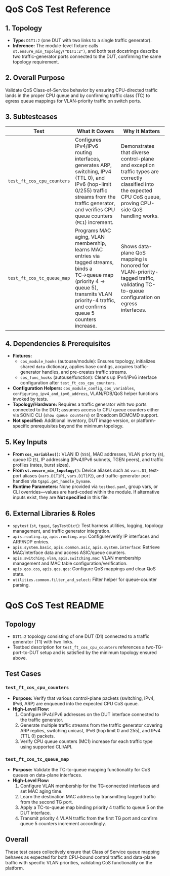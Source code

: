 # QoS CoS Test Reference

## 1. Topology
- **Type:** `D1T1:2` (one DUT with two links to a single traffic generator).
- **Inference:** The module-level fixture calls `st.ensure_min_topology("D1T1:2")`, and both test docstrings describe two traffic-generator ports connected to the DUT, confirming the same topology requirement.

## 2. Overall Purpose
Validate QoS Class-of-Service behavior by ensuring CPU-directed traffic lands in the proper CPU queue and by confirming traffic class (TC) to egress queue mappings for VLAN-priority traffic on switch ports.

## 3. Subtestcases
| Test | What It Covers | Why It Matters |
| --- | --- | --- |
| `test_ft_cos_cpu_counters` | Configures IPv4/IPv6 routing interfaces, generates ARP, switching, IPv4 (TTL 0), and IPv6 (hop-limit 0/255) traffic streams from the traffic generator, and verifies CPU queue counters (`MC1`) increment. | Demonstrates that diverse control-plane and exception traffic types are correctly classified into the expected CPU CoS queue, proving CPU-side QoS handling works.
| `test_ft_cos_tc_queue_map` | Programs MAC aging, VLAN membership, learns MAC entries via tagged streams, binds a TC→queue map (priority 4 → queue 5), transmits VLAN priority-4 traffic, and confirms queue 5 counters increase. | Shows data-plane QoS mapping is honored for VLAN-priority-tagged traffic, validating TC-to-queue configuration on egress interfaces.

## 4. Dependencies & Prerequisites
- **Fixtures:**
  - `cos_module_hooks` (autouse/module): Ensures topology, initializes shared `data` dictionary, applies base configs, acquires traffic-generator handles, and pre-creates traffic streams.
  - `cos_func_hooks` (autouse/function): Cleans up IPv4/IPv6 interface configuration after `test_ft_cos_cpu_counters`.
- **Configuration Helpers:** `cos_module_config`, `cos_variables`, `configuring_ipv4_and_ipv6_address`, VLAN/FDB/QoS helper functions invoked by tests.
- **Topology/Hardware:** Requires a traffic generator with two ports connected to the DUT; assumes access to CPU queue counters either via SONiC CLI (`show queue counters`) or Broadcom BCMCMD support.
- **Not specified:** Additional inventory, DUT image version, or platform-specific prerequisites beyond the minimum topology.

## 5. Key Inputs
- **From `cos_variables()`:** VLAN ID (`555`), MAC addresses, VLAN priority (`4`), queue ID (`5`), IP addressing (IPv4/IPv6 subnets, TGEN peers), and traffic profiles (rates, burst sizes).
- **From `st.ensure_min_topology()`:** Device aliases such as `vars.D1`, test-port aliases (`vars.D1T1P1`, `vars.D1T1P2`), and traffic-generator port handles via `tgapi.get_handle_byname`.
- **Runtime Parameters:** None provided via `testbed.yaml`, group vars, or CLI overrides—values are hard-coded within the module. If alternative inputs exist, they are **Not specified** in this file.

## 6. External Libraries & Roles
- `spytest` (`st`, `tgapi`, `SpyTestDict`): Test harness utilities, logging, topology management, and traffic generator integration.
- `apis.routing.ip`, `apis.routing.arp`: Configure/verify IP interfaces and ARP/NDP entries.
- `apis.system.basic`, `apis.common.asic`, `apis.system.interface`: Retrieve MAC/interface data and access ASIC/queue counters.
- `apis.switching.vlan`, `apis.switching.mac`: VLAN membership management and MAC table configuration/verification.
- `apis.qos.cos`, `apis.qos.qos`: Configure QoS mappings and clear QoS state.
- `utilities.common.filter_and_select`: Filter helper for queue-counter parsing.

# QoS CoS Test README

## Topology
- `D1T1:2` topology consisting of one DUT (D1) connected to a traffic generator (T1) with two links.
- Testbed description for `test_ft_cos_cpu_counters` references a two-TG-port-to-DUT setup and is satisfied by the minimum topology ensured above.

## Test Cases

### `test_ft_cos_cpu_counters`
- **Purpose:** Verify that various control-plane packets (switching, IPv4, IPv6, ARP) are enqueued into the expected CPU CoS queue.
- **High-Level Flow:**
  1. Configure IPv4/IPv6 addresses on the DUT interface connected to the traffic generator.
  2. Generate multiple traffic streams from the traffic generator covering ARP replies, switching unicast, IPv6 (hop limit 0 and 255), and IPv4 (TTL 0) packets.
  3. Verify CPU queue counters (MC1) increase for each traffic type using supported CLI/API.

### `test_ft_cos_tc_queue_map`
- **Purpose:** Validate the TC-to-queue mapping functionality for CoS queues on data-plane interfaces.
- **High-Level Flow:**
  1. Configure VLAN membership for the TG-connected interfaces and set MAC aging time.
  2. Learn the destination MAC address by transmitting tagged traffic from the second TG port.
  3. Apply a TC-to-queue map binding priority 4 traffic to queue 5 on the DUT interface.
  4. Transmit priority 4 VLAN traffic from the first TG port and confirm queue 5 counters increment accordingly.

## Overall
These test cases collectively ensure that Class of Service queue mapping behaves as expected for both CPU-bound control traffic and data-plane traffic with specific VLAN priorities, validating CoS functionality on the platform.

